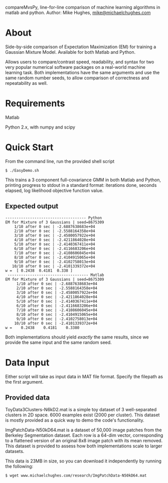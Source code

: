 compareMvsPy, line-for-line comparison of machine learning algorithms in matlab and python.
Author: Mike Hughes, mike@michaelchughes.com 

# About
Side-by-side comparison of Expectation Maximization (EM) for training a Gaussian Mixture Model. Available for both Matlab and Python.

Allows users to compare/contrast speed, readability, and syntax for two very popular numerical software packages on a real-world machine learning task. Both implementations have the same arguments and use the same random number seeds, to allow comparison of correctness and repeatability as well.

# Requirements
Matlab

Python 2.x, with numpy and scipy

# Quick Start
From the command line, run the provided shell script

    $ ./EasyDemo.sh

This trains a 3 component full-covariance GMM in both Matlab and Python, printing progress to stdout in a standard format:  iterations done, seconds elapsed, log likelihood objective function value.

## Expected output

```
------------------------------------ Python 
EM for Mixture of 3 Gaussians | seed=8675309
    1/10 after 0 sec | -2.6887638683e+04
    2/10 after 0 sec | -2.5588164358e+04
    3/10 after 0 sec | -2.4580057922e+04
    4/10 after 0 sec | -2.4211864028e+04
    5/10 after 0 sec | -2.4140367411e+04
    6/10 after 0 sec | -2.4116683206e+04
    7/10 after 0 sec | -2.4108606045e+04
    8/10 after 0 sec | -2.4104915065e+04
    9/10 after 0 sec | -2.4102758013e+04
   10/10 after 0 sec | -2.4101339372e+04
w =  [ 0.2438  0.4181  0.338 ]
 ------------------------------------ Matlab 
EM for Mixture of 3 Gaussians | seed=8675309
     1/10 after 0 sec | -2.6887638683e+04 
     2/10 after 0 sec | -2.5588164358e+04 
     3/10 after 0 sec | -2.4580057922e+04 
     4/10 after 0 sec | -2.4211864028e+04 
     5/10 after 0 sec | -2.4140367411e+04 
     6/10 after 0 sec | -2.4116683206e+04 
     7/10 after 0 sec | -2.4108606045e+04 
     8/10 after 0 sec | -2.4104915065e+04 
     9/10 after 0 sec | -2.4102758013e+04 
    10/10 after 0 sec | -2.4101339372e+04 
w =    0.2438    0.4181    0.3380
```

Both implementations should yield *exactly* the same results, since we provide the same input and the same random seed.

# Data Input
Either script will take as input data in MAT file format. Specify the filepath as the first argument.

## Provided data
ToyData3Clusters-N6kD2.mat is a simple toy dataset of 3 well-separated clusters in 2D space. 6000 examples exist (2000 per cluster). This dataset is mostly provided as a quick way to demo the code's functionality.

ImgPatchData-N50kD64.mat is a dataset of 50,000 image patches from the Berkeley Segmentation dataset. Each row is a 64-dim vector, corresponding to a flattened version of an original 8x8 image patch with its mean removed. This dataset is provided to assess how both implementations scale to larger datasets.

This data is 23MB in size, so you can download it independently by running the following:

```
$ wget www.michaelchughes.com/research/ImgPatchData-N50kD64.mat 
```

